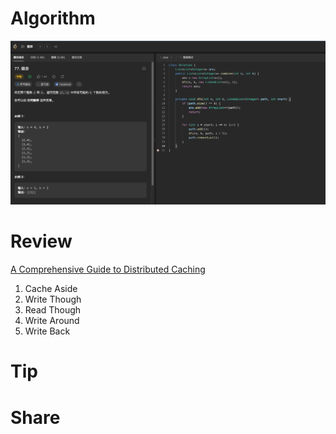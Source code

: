 # Algorithm

![](../../../images/temp/zhenran-2023-07-01-lc.png)

# Review

[A Comprehensive Guide to Distributed Caching](https://blog.devgenius.io/a-comprehensive-guide-to-distributed-caching-827f1fa5a18)

1. Cache Aside
2. Write Though
3. Read Though
4. Write Around
5. Write Back

# Tip


# Share
